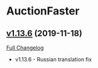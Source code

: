 # AuctionFaster

## [v1.13.6](https://github.com/kaminaris/AuctionFaster/tree/v1.13.6) (2019-11-18)
[Full Changelog](https://github.com/kaminaris/AuctionFaster/compare/v1.13.5...v1.13.6)

- v1.13.6 - Russian translation fix  

